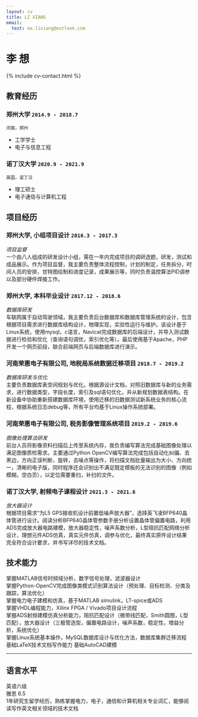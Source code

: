```yaml
---
layout: cv
title: LI XIANG
email:
  text: ee.lixiang@outlook.com
---
```


# **李** **想**

<!--
include contact information from the front matter
Supported arguments:
    - homepage: url, text
    - phone
    - email
-->

{% include cv-contact.html %}

## 教育经历

### **郑州大学** `2014.9 - 2018.7`

```
河南，郑州
```

- 工学学士
- 电子与信息工程

### **诺丁汉大学** `2020.9 - 2021.9`

```
英国，诺丁汉
```

- 理工硕士
- 电子通信与计算机工程


## 项目经历

### **郑州大学, 小组项目设计** `2016.3 - 2017.3`

_项目监督_<br>
一个由八人组成的研发设计小组，需在一年内完成项目的调研选题，研发，测试和成品展示。作为项目监督，我主要负责整体流程控制，计划的制定，任务拆分，时间人员的安排，甘特图绘制和进度记录，成果展示等，同时负责温控算法PID调参以及部分硬件焊接工作。

### **郑州大学, 本科毕业设计** `2017.12 - 2018.6`
_数据库研发_<br>
车联网属于自动驾驶领域，我主要负责后台数据库和数据库管理系统的设计，包含根据项目需求进行数据库结构设计，物理实现，实验性运行与维护。该设计基于Linux系统，使用mysql，c语言，Navicat完成数据库的后端设计，并导入测试数据进行检验和优化（查询语句调优，索引优化等）。最后使用基于Apache，PHP开发一个网页前段，联合前端网页与后端数据库进行演示。

### **河南荣惠电子有限公司, 地税局系统数据迁移项目** `2018.7 - 2019.2`
_数据库研发与优化_<br>
主要负责数据库表空间规划与优化。根据源设计文档，对照旧数据库与新的业务需求，进行数据类型，字段长度，索引及sql语句优化，并从新规划数据表结构。在新设备中协助重新搭建数据库环境，使用迁移的旧数据测试新系统业务的核心流程，根据系统日志debug等，所有平台均基于Linux操作系统部署。

### **河南荣惠电子有限公司, 税务影像管理系统项目** `2019.2 - 2019.6`
_图像处理算法研发_<br>
前台人员将影像资料扫描后上传至系统内存，我负责编写算法完成基础图像处理以满足图像质检需求。主要通过Python OpenCV编写算法完成包括自动化纠偏、去黑边，方向正误判断，旋转，去噪点等操作，将扫描文档批量输出为大小、方向统一，清晰的电子版，同时程序还会识别出不满足既定模板的无法识别的图像（例如模糊，空白页），以定位需要重扫，补扫的文件。

### **诺丁汉大学, 射频电子课程设计** `2021.3 - 2021.6`
_放大器设计_<br>
根据项目需求“为L5 GPS接收机设计前置低噪声放大器”，选择英飞凌BFP640晶体管进行设计。阅读分析BFP640晶体管参数手册分析设置晶体管偏置电路，利用ADS完成放大器电路建模，放大器稳定性，噪声系数分析，L型阻抗匹配网络分析设计，理想元件ADS仿真，真实元件仿真，调参与优化，最终真实原件设计结果完全符合设计要求，并书写详尽的技术文档。
## 技术能力

掌握MATLAB信号时频域分析，数字信号处理，滤波器设计 <br>
掌握Python-OpenCV完成图像类模式识别算法设计（预处理、目标检测、分类及跟踪，算法优化） <br>
掌握电力电子建模和仿真，基于MATLAB simulink，LT-spice或ADS <br>
掌握VHDL编程能力，Xilinx FPGA / Vivado项目设计流程 <br>
掌握ADS射频建模仿真分析能力，阻抗匹配设计（微带线匹配，Smith圆图，L型匹配），放大器设计（三极管选型，偏置电路设计，噪声系数，稳定性，增益分析，系统优化） <br>
掌握Linux系统基本操作，MySQL数据库设计与优化方法，数据库集群迁移流程
基础LaTeX技术文档写作能力
基础AutoCAD建模 <br>

---

## 语言水平

英语六级 <br>
雅思 6.5 <br>
1年研究生留学经历，熟练掌握电力，电子，通信和计算机相关专业词汇，能够阅读写作英文相关领域的技术文档<br>




<!-- ### Footer

Last updated: May 2013 -->
